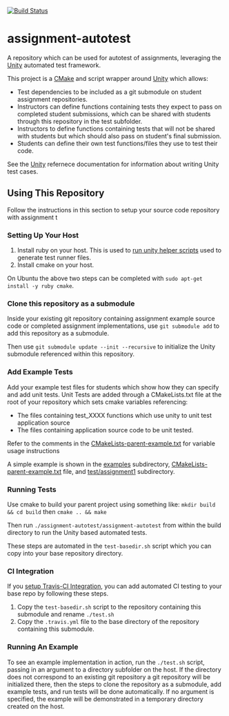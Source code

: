[![Build Status](https://travis-ci.com/cu-ecen-5013/assignment-autotest.svg?branch=master)](https://travis-ci.com/cu-ecen-5013/assignment-autotest)

# assignment-autotest
A repository which can be used for autotest of assignments, leveraging the [Unity](https://github.com/ThrowTheSwitch/Unity)
automated test framework.

This project is a [CMake](https://cmake.org/) and script wrapper around [Unity](https://github.com/ThrowTheSwitch/Unity) which allows:
 * Test dependencies to be included as a git submodule on student assignment repositories.
 * Instructors can define functions containing tests they expect to pass on completed student submissions, which
    can be shared with students through this repository in the test subfolder.
 * Instructors to define functions containing tests that will not be shared with students but which should also
    pass on student's final submission.
 * Students can define their own test functions/files they use to test their code.

See the [Unity](https://github.com/ThrowTheSwitch/Unity) refernece documentation for information about writing
Unity test cases.

## Using This Repository

Follow the instructions in this section to setup your source code repository with assignment t

### Setting Up Your Host

1. Install ruby on your host. This is used to [run unity helper scripts](https://github.com/ThrowTheSwitch/Unity/blob/master/docs/UnityHelperScriptsGuide.md) used to generate test runner files.  
2. Install cmake on your host.

On Ubuntu the above two steps can be completed with `sudo apt-get install -y ruby cmake`.


### Clone this repository as a submodule

Inside your existing git repository containing assignment example source code or completed assignment implementations,
use `git submodule add` to add this repository as a submodule.

Then use `git submodule update --init --recursive` to initialize the Unity submodule referenced within this repository.

### Add Example Tests

Add your example test files for students which show how they can specify and add unit tests. Unit Tests are added through
a CMakeLists.txt file at the root of your repository which sets cmake variables referencing:
 * The files containing test_XXXX functions which use unity to unit test application source
 * The files containing application source code to be unit tested.

Refer to the comments in the [CMakeLists-parent-example.txt](CMakeLists-parent-example.txt) for variable usage instructions

A simple example is shown in the [examples](examples) subdirectory, [CMakeLists-parent-example.txt](CMakeLists-parent-example.txt)
file, and [test/assignment1](test/assignment1) subdirectory.

### Running Tests
Use cmake to build your parent project using something like:
`mkdir build && cd build` then `cmake .. && make`

Then run `./assignment-autotest/assignment-autotest` from within the build directory to run the Unity based automated tests.

These steps are automated in the `test-basedir.sh` script which you can copy into your base repository directory.

### CI Integration
If you [setup Travis-CI Integration](https://docs.travis-ci.com/user/tutorial/#to-get-started-with-travis-ci-using-github), you can add automated CI testing to your base repo by following these steps.

1. Copy the `test-basedir.sh` script to the repository containing this submodule and rename `./test.sh`
2. Copy the `.travis.yml` file to the base directory of the repository containing this submodule.

### Running An Example
To see an example implementation in action, run the `./test.sh` script, passing in an argument to a directory subfolder on the host.  If
the directory does not correspond to an existing git repository a git repository will be initialized there, then the steps to clone the
repository as a submodule, add example tests, and run tests will be done automatically.  If no argument is specified, the example will be demonstrated in a temporary directory created on the host.
